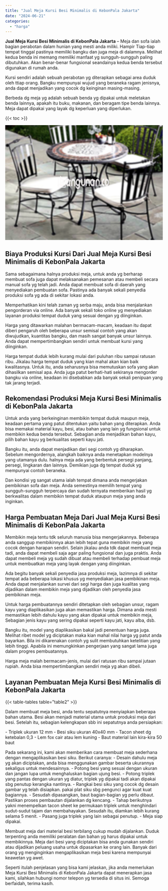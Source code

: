 ```yaml
---
title: "Jual Meja Kursi Besi Minimalis di KebonPala Jakarta"
date: "2024-06-21"
categories: 
  - "harga"
---
```


**Jual Meja Kursi Besi Minimalis di KebonPala Jakarta** – Meja dan sofa ialah bagian perabotan dalam hunian yang mesti anda miliki. Hampir Tiap-tiap tempat tinggal pastinya memiliki bangku dan juga meja di dalamnya. Melihat kedua benda ini memang memiliki manfaat yg sungguh-sungguh paling dibutuhkan. Akan benar-benar fungsional seandainya kedua benda tersebut digunakan di rumah anda.

Kursi sendiri adalah sebuah perabotan yg diterapkan sebagai area duduk oleh ttiap orang. Bangku mempunyai wujud yang beraneka ragam jenisnya, anda dapat menjadikan yang cocok dg keinginan masing-masing.

Berbeda dg meja yg adalah sebuah benda yg dipakai untuk meletakan benda lainnya, apakah itu buku, makanan, dan beragam tipe benda lainnya. Meja dapat dipakai yang layak dg keperluan yang diperlukan.

{{< toc >}}

![Jual Meja Kursi Besi Minimalis di KebonPala Jakarta](/images/jual-meja-besi-murah15.png)

## Biaya Produksi Kursi Dari Jual Meja Kursi Besi Minimalis di KebonPala Jakarta

Sama sebagaimana halnya produksi meja, untuk anda yg berharap membuat sofa juga dapat melaksanakan pemesanan atau membeli secara manual sofa yg telah jadi. Anda dapat membuat sofa di daerah yang menyediakan pembuatan sofa. Pastinya ada banyak sekali penyedia produksi sofa yg ada di sekitar lokasi anda.

Memperhatikan kini telah zaman yg serba maju, anda bisa menjalankan pengorderan via online. Ada banyak sekali toko online yg menyediakan layanan produksi tempat duduk yang sesuai dengan yg diinginkan.

Harga yang ditawarkan malahan bermacam-macam, keadaan itu dapat diberi pengaruh oleh beberapa unsur semisal contoh yang akan diwujudkan, kuantitas bangku, dan masih sangat banyak unsur lainnya. Anda dapat mempertimbangkan sendiri untuk membuat kursi yang diinginkan.

Harga tempat duduk lebih kurang mulai dari puluhan ribu sampai ratusan ribu. Jikalau harga tempat duduk yang kian mahal akan kian baik kwalitasnya. Untuk itu, anda seharusnya bisa memutuskan sofa yang akan dihasilkan semisal apa. Anda juga patut berhati-hati sekiranya mengorder bangku via online, keadaan ini disebabkan ada banyak sekali penipuan yang tak jarang terjadi.

## Rekomendasi Produksi Meja Kursi Besi Minimalis di KebonPala Jakarta

Untuk anda yang berkeinginan membikin tempat duduk maupun meja, keadaan pertama yang patut ditentukan yaitu bahan yang diterapkan. Anda bisa memakai material kayu, besi, atau bahan yang lain yg fungsional untuk membikin kedua benda tersebut. Sebagian anda menjadikan bahan kayu, pilih bahan kayu yg berkualitas seperti kayu jati.

Bangku itu, anda dapat menjadikan dari segi contoh yg diharapkan. Sebelum mengordernya, alangkah baiknya anda menetapkan modelnya yang utamanya dulu. halnya meja ada yang berbentuk persegi panjang, persegi, lingkaran dan lainnya. Demikian juga dg tempat duduk yg mempunyai contoh beraneka.

Dan kondisi yg sangat utama ialah tempat dimana anda mengerjakan pembikinan sofa dan meja. Anda semestinya memilih tempat yang sungguh-sungguh terpercaya dan sudah ternyata memberikan hasil yg berkwalitas dalam membikin tempat duduk ataupun meja yang anda inginkan.

## Harga Pembuatan Meja Dari Jual Meja Kursi Besi Minimalis di KebonPala Jakarta

Membikin meja tentu tdk seluruh manusia bisa mengerjakannya. Beberapa anda sanggup membikinnya akan lebih tepat guna membikin meja yang cocok dengan harapan sendiri. Selain jikalau anda tdk dapat membuat meja tadi, anda dapat membeli saja agar paling fungsional dan juga praktis. Anda dapat membeli meja yg sudah dibuat atau membeli terhadap pembuat meja untuk membuatkan meja yang layak dengan yang diinginkan.

Ada begitu banyak sekali penyedia jasa produksi meja, lazimnya di sekitar tempat ada beberapa lokasi khusus yg menyediakan jasa pembikinan meja. Anda dapat menjalankan survei dari segi harga dan juga kualitas yang dijadikan dalam membikin meja yang dijadikan oleh penyedia jasa pembikinan meja.

Untuk harga pembuatannya sendiri ditetapkan oleh sebagian unsur, ragam kayu yang diaplikasikan juga akan memastikan harga. Dimana anda mesti memastikan lebih dahulu kayu yang akan dipakai untuk membikin meja, Sebagian jenis kayu yang sering dipakai seperti kayu jati, kayu alba, dsb.

Bangku itu, model yang diaplikasikan bakal jadi penentuan harga juga. Melihat ribet model yg diciptakan maka kian mahal nilai harga yg patut anda bayarkan. Bila ini dikarenakan contoh yg sulit membutuhkan ketelitian yang lebih tinggi. Apabila ini memungkinkan pengerjaan yang sangat lama juga dalam progres pembuatannya.

Harga meja malah bermacam-jenis, mulai dari ratusan ribu sampai jutaan rupiah. Anda bisa mempertimbangkan sendiri meja yg akan dibeli.

## Layanan Pembuatan Meja Kursi Besi Minimalis di KebonPala Jakarta

{{< table-tables table="table2" >}}

Dalam membuat meja besi, anda tentu sepatutnya menyiapkan beberapa bahan utama. Besi akan menjadi material utama untuk produksi meja dari besi. Setelah itu, sebagian kelengkapan sbb ini sepatutnya anda persiapkan:

\- Triplek ukuran 12 mm - Besi siku ukuran 40x40 mm - Tacon sheet dg ketebalan 0,3 - Lem fox cair atau lem kuning - Baut material lain kira-kira 50 baut

Pada sekarang ini, kami akan memberikan cara membuat meja sederhana dengan mengaplikasikan besi siku. Berikut caranya: - Desain dahulu meja yg akan diciptakan, anda bisa menggunakan gambar beserta ukurannya sekaligus untuk mendesainnya. - Potong besi yang sesuai dengan ukuran dan jangan lupa untuk menghaluskan bagian ujung besi. - Potong triplek yang pantas dengan ukuran yg diatur, triplek yg dipakai tadi akan dipakai sbg penutup kerangka nantinya. - Rangkai besi siku yang cocok dg desain gambar yg telah disiapkan. pakai plat siku sbg pengunci agar kuat kuat bagiannya. - Sesudah dipasangkan, baut bagian-bagian yg perlu dibaut. Pastikan proses pembautan dijalankan dg kencang. - Tahap berikutnya yakni menempelkan tacon sheet ke permukaan triplek untuk menghindari sudut-sudut tajam dan membahayakan. Sesudah itu, diamkan lebih kurang selama 5 menit. - Pasang juga triplek yang lain sebagai penutup. - Meja siap dipakai.

Membuat meja dari material besi terbilang cukup mudah dijalankan. Duduk terpenting anda memiliki peralatan dan bahan yg harus dipakai untuk membikinnya. Meja dari besi yang diciptakan bisa anda gunakan sendiri atau dijadikan peluang usaha untuk dipasarkan ke orang lain. Banyak dari orang yg menginginkan mengaplikasikan meja besi karena mempunyai keawetan yg awet.

Seperti itulah penjelasan yang bisa kami jelaskan, jika anda memerlukan Meja Kursi Besi Minimalis di KebonPala Jakarta dapat menerapkan jasa kami, silahkan hubungi nomor telepon yg tersedia di situs ini. Semoga berfaidah, terima kasih.
